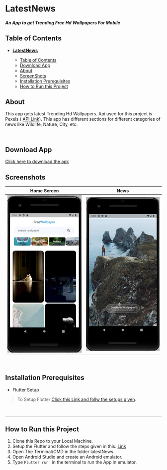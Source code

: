 # **LatestNews** 
#### *An App to get Trending Free Hd Wallpapers For Mobile*  
   


## Table of Contents
- [**LatestNews**](#latestnews)
     
  - [Table of Contents](#table-of-contents)
  - [Download App](#down)
  - [About](#about)
  - [ScreenShots](#screenshots)
  - [Installation Prerequisites](#installation-prerequisites)
  - [How to Run this Project](#how-to-run-this-project)
     


## About
This app gets latest Trending Hd Wallpapers. Api used for this project is Pexels ( [API Link](https://www.pexels.com/api/)). This app has different sections for different categories of news like Wildlife, Nature, City, etc.
 
</br>


## Download App
[Click here to download the apk](https://drive.google.com/file/d/1GfOgFOXXpERTTkNoQispeSr19gWLFhH6/view?usp=sharing) 



## Screenshots


Home Screen             |  News
:-------------------------:|:-------------------------:
![](assets/screenshots/1.jpg)  |  ![](assets/screenshots/2.jpg)

</br>


## Installation Prerequisites
- Flutter Setup
>To Setup Flutter [Click this Link and follw the setups given](https://flutter.dev/docs/get-started/install).

</br>

---

## How to Run this Project
1. Clone this Repo to your Local Machine.
2. Setup the Flutter and follow the steps given in this. [Link](https://flutter.dev/docs/get-started/install)
3. Open The Terminal/CMD in the folder latestNews.
4. Open Android Studio and create an Android emulator.
5. Type ```Flutter run ``` in the terminal to run the App in emulator.


